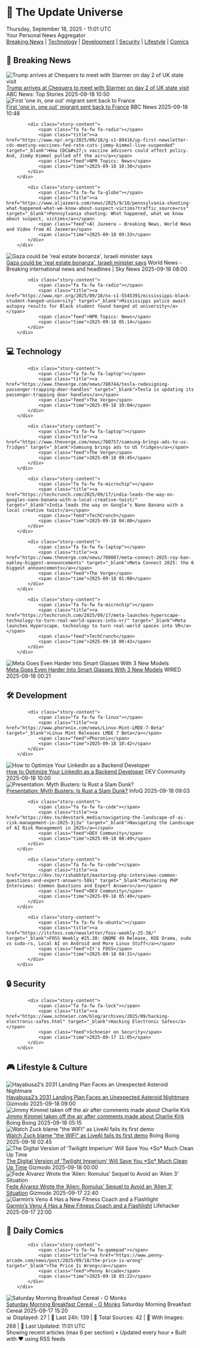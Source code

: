 <!-- Processing 54 RSS feeds at 2025-09-18 11:01:35 UTC -->
<!-- Processing: Poorly Drawn Lines -->
<!-- Processing: Cyanide & Happiness -->
<!-- Processing: Dinosaur Comics -->
<!-- Processing: CNN Top Stories -->
<!-- Processing: CNN Breaking News -->
<!-- Processing: BBC Breaking News -->
<!-- Processing: NPR News -->
<!-- Processing: Reuters World News -->
<!-- Processing: ABC News Breaking -->
<!-- Processing: NBC News Breaking -->
<!-- Processing: The Verge -->
<!-- Processing: Ars Technica -->
<!-- Processing: Slashdot -->
<!-- Processing: Hacker News -->
<!-- Processing: Phoronix Linux News -->
<!-- Processing: It's FOSS -->
<!-- Processing: Linux.com -->
<!-- Processing: GitHub Blog -->
<!-- Processing: GitLab Blog -->
<!-- Processing: DZone -->
<!-- Processing: Coding Horror -->
<!-- Processing: The Pragmatic Engineer -->
<!-- Processing: Lifehacker -->
<!-- Processing: Gizmodo -->
<!-- Processing: Boing Boing -->
<!-- Generated 6 new posts out of 25 feeds processed -->
<div class="newspaper-header">
    <h1 class="newspaper-title">📰 The Update Universe</h1>
    <div class="newspaper-date">Thursday, September 18, 2025 - 11:01 UTC</div>
    <div class="newspaper-subtitle">Your Personal News Aggregator</div>
</div>

<div class="newspaper-nav">
    <a href="#breaking">Breaking News</a> |
    <a href="#tech">Technology</a> |
    <a href="#dev">Development</a> |
    <a href="#security">Security</a> |
    <a href="#lifestyle">Lifestyle</a> |
    <a href="#webcomics">Comics</a>
</div>

<div class="news-section breaking-news" id="breaking">
<h2 class="section-header">🚨 Breaking News</h2>
<div class="stories-container">
<div class="story">
            <img src="https://s.abcnews.com/images/International/trump-starmer-chequers_1758192359096_hpMain_4x3t_384.jpg" alt="Trump arrives at Chequers to meet with Starmer on day 2 of UK state visit" class="story-image" loading="lazy" onerror="this.style.display='none'">
            <div class="story-content">
                <span class="fa fa-fw fa-tv"></span>
                <span class="title"><a href="https://abcnews.go.com/Politics/trump-leave-windsor-castle-meet-starmer-day-2/story?id=125692018" target="_blank">Trump arrives at Chequers to meet with Starmer on day 2 of UK state visit</a></span>
                <span class="feed">ABC News: Top Stories</span>
                <span class="time">2025-09-18 10:50</span>
            </div>
        </div>
<div class="story">
            <img src="https://ichef.bbci.co.uk/ace/standard/240/cpsprodpb/e7a9/live/e9aab620-947c-11f0-ad7d-63b0f51784c5.jpg" alt="First &#x27;one in, one out&#x27; migrant sent back to France" class="story-image" loading="lazy" onerror="this.style.display='none'">
            <div class="story-content">
                <span class="fa fa-fw fa-flag"></span>
                <span class="title"><a href="https://www.bbc.com/news/articles/ckg653r06jgo?at_medium=RSS&at_campaign=rss" target="_blank">First &#x27;one in, one out&#x27; migrant sent back to France</a></span>
                <span class="feed">BBC News</span>
                <span class="time">2025-09-18 10:48</span>
            </div>
        </div>
<div class="story">
            
            <div class="story-content">
                <span class="fa fa-fw fa-radio"></span>
                <span class="title"><a href="https://www.npr.org/2025/09/18/g-s1-89416/up-first-newsletter-cdc-meeting-vaccines-fed-rate-cuts-jimmy-kimmel-live-suspended" target="_blank">How CDC&#x27;s vaccine advisers could affect policy. And, Jimmy Kimmel pulled off the air</a></span>
                <span class="feed">NPR Topics: News</span>
                <span class="time">2025-09-18 10:38</span>
            </div>
        </div>
<div class="story">
            
            <div class="story-content">
                <span class="fa fa-fw fa-globe"></span>
                <span class="title"><a href="https://www.aljazeera.com/news/2025/9/18/pennsylvania-shooting-what-happened-what-we-know-about-suspect-victims?traffic_source=rss" target="_blank">Pennsylvania shooting: What happened, what we know about suspect, victims</a></span>
                <span class="feed">Al Jazeera – Breaking News, World News and Video from Al Jazeera</span>
                <span class="time">2025-09-18 09:33</span>
            </div>
        </div>
<div class="story">
            <img src="https://e3.365dm.com/25/08/1920x1080/skynews-west-bank-smotrich_6990709.jpg?20250918101552" alt="Gaza could be &#x27;real estate bonanza&#x27;, Israeli minister says" class="story-image" loading="lazy" onerror="this.style.display='none'">
            <div class="story-content">
                <span class="fa fa-fw fa-satellite"></span>
                <span class="title"><a href="https://news.sky.com/story/gaza-could-be-real-estate-bonanza-israeli-minister-bezalel-smotrich-says-13433205" target="_blank">Gaza could be &#x27;real estate bonanza&#x27;, Israeli minister says</a></span>
                <span class="feed">World News - Breaking international news and headlines | Sky News</span>
                <span class="time">2025-09-18 08:00</span>
            </div>
        </div>
<div class="story">
            
            <div class="story-content">
                <span class="fa fa-fw fa-radio"></span>
                <span class="title"><a href="https://www.npr.org/2025/09/18/nx-s1-5545391/mississippi-black-student-hanged-university" target="_blank">Mississippi police await autopsy results for Black student found hanged at university</a></span>
                <span class="feed">NPR Topics: News</span>
                <span class="time">2025-09-18 05:14</span>
            </div>
        </div>
</div>
</div>
<div class="news-section tech-news" id="tech">
<h2 class="section-header">💻 Technology</h2>
<div class="stories-container">
<div class="story">
            
            <div class="story-content">
                <span class="fa fa-fw fa-laptop"></span>
                <span class="title"><a href="https://www.theverge.com/news/780744/tesla-redesigning-passenger-trapping-door-handles" target="_blank">Tesla is updating its passenger-trapping door handles</a></span>
                <span class="feed">The Verge</span>
                <span class="time">2025-09-18 10:04</span>
            </div>
        </div>
<div class="story">
            
            <div class="story-content">
                <span class="fa fa-fw fa-laptop"></span>
                <span class="title"><a href="https://www.theverge.com/news/780757/samsung-brings-ads-to-us-fridges" target="_blank">Samsung brings ads to US fridges</a></span>
                <span class="feed">The Verge</span>
                <span class="time">2025-09-18 09:45</span>
            </div>
        </div>
<div class="story">
            
            <div class="story-content">
                <span class="fa fa-fw fa-microchip"></span>
                <span class="title"><a href="https://techcrunch.com/2025/09/17/india-leads-the-way-on-googles-nano-banana-with-a-local-creative-twist/" target="_blank">India leads the way on Google’s Nano Banana with a local creative twist</a></span>
                <span class="feed">TechCrunch</span>
                <span class="time">2025-09-18 04:00</span>
            </div>
        </div>
<div class="story">
            
            <div class="story-content">
                <span class="fa fa-fw fa-laptop"></span>
                <span class="title"><a href="https://www.theverge.com/news/780087/meta-connect-2025-ray-ban-oakley-biggest-announcements" target="_blank">Meta Connect 2025: the 6 biggest announcements</a></span>
                <span class="feed">The Verge</span>
                <span class="time">2025-09-18 01:00</span>
            </div>
        </div>
<div class="story">
            
            <div class="story-content">
                <span class="fa fa-fw fa-microchip"></span>
                <span class="title"><a href="https://techcrunch.com/2025/09/17/meta-launches-hyperscape-technology-to-turn-real-world-spaces-into-vr/" target="_blank">Meta launches Hyperscape, technology to turn real-world spaces into VR</a></span>
                <span class="feed">TechCrunch</span>
                <span class="time">2025-09-18 00:43</span>
            </div>
        </div>
<div class="story">
            <img src="https://media.wired.com/photos/68c970f0dd665c0fef6ece1e/master/pass/091625_Meta-Glasses-Launch.jpg" alt="Meta Goes Even Harder Into Smart Glasses With 3 New Models" class="story-image" loading="lazy" onerror="this.style.display='none'">
            <div class="story-content">
                <span class="fa fa-fw fa-bolt"></span>
                <span class="title"><a href="https://www.wired.com/story/meta-smart-glasses-ray-ban-display-ray-ban-gen-2-oakley-vanguard/" target="_blank">Meta Goes Even Harder Into Smart Glasses With 3 New Models</a></span>
                <span class="feed">WIRED</span>
                <span class="time">2025-09-18 00:21</span>
            </div>
        </div>
</div>
</div>
<div class="news-section dev-news" id="dev">
<h2 class="section-header">🛠️ Development</h2>
<div class="stories-container">
<div class="story">
            
            <div class="story-content">
                <span class="fa fa-fw fa-linux"></span>
                <span class="title"><a href="https://www.phoronix.com/news/Linux-Mint-LMDE-7-Beta" target="_blank">Linux Mint Releases LMDE 7 Beta</a></span>
                <span class="feed">Phoronix</span>
                <span class="time">2025-09-18 10:42</span>
            </div>
        </div>
<div class="story">
            <img src="https://media2.dev.to/dynamic/image/width=800%2Cheight=%2Cfit=scale-down%2Cgravity=auto%2Cformat=auto/https%3A%2F%2Fdev-to-uploads.s3.amazonaws.com%2Fuploads%2Farticles%2Fq2kojfsounc66oo8efu2.png" alt="How to Optimize Your LinkedIn as a Backend Developer" class="story-image" loading="lazy" onerror="this.style.display='none'">
            <div class="story-content">
                <span class="fa fa-fw fa-code"></span>
                <span class="title"><a href="https://dev.to/masteringbackend/how-to-optimize-your-linkedin-as-a-backend-developer-48cm" target="_blank">How to Optimize Your LinkedIn as a Backend Developer</a></span>
                <span class="feed">DEV Community</span>
                <span class="time">2025-09-18 10:00</span>
            </div>
        </div>
<div class="story">
            <img src="https://res.infoq.com/presentations/rust-lessons/en/mediumimage/ramya-krishnamoorthy-medium-1756891897399.jpg" alt="Presentation: Myth Busters: Is Rust a Slam Dunk?" class="story-image" loading="lazy" onerror="this.style.display='none'">
            <div class="story-content">
                <span class="fa fa-fw fa-info-circle"></span>
                <span class="title"><a href="https://www.infoq.com/presentations/rust-lessons/?utm_campaign=infoq_content&utm_source=infoq&utm_medium=feed&utm_term=global" target="_blank">Presentation: Myth Busters: Is Rust a Slam Dunk?</a></span>
                <span class="feed">InfoQ</span>
                <span class="time">2025-09-18 09:03</span>
            </div>
        </div>
<div class="story">
            
            <div class="story-content">
                <span class="fa fa-fw fa-code"></span>
                <span class="title"><a href="https://dev.to/devstark_media/navigating-the-landscape-of-ai-risk-management-in-2025-3j3a" target="_blank">Navigating the Landscape of AI Risk Management in 2025</a></span>
                <span class="feed">DEV Community</span>
                <span class="time">2025-09-18 08:49</span>
            </div>
        </div>
<div class="story">
            
            <div class="story-content">
                <span class="fa fa-fw fa-code"></span>
                <span class="title"><a href="https://dev.to/rishabhtpt/mastering-php-interviews-common-questions-and-expert-answers-58ki" target="_blank">Mastering PHP Interviews: Common Questions and Expert Answers</a></span>
                <span class="feed">DEV Community</span>
                <span class="time">2025-09-18 05:49</span>
            </div>
        </div>
<div class="story">
            
            <div class="story-content">
                <span class="fa fa-fw fa-ubuntu"></span>
                <span class="title"><a href="https://itsfoss.com/newsletter/foss-weekly-25-38/" target="_blank">FOSS Weekly #25.38: GNOME 49 Release, KDE Drama, sudo vs sudo-rs, Local AI on Android and More Linux Stuff</a></span>
                <span class="feed">It's FOSS</span>
                <span class="time">2025-09-18 04:31</span>
            </div>
        </div>
</div>
</div>
<div class="news-section security-news" id="security">
<h2 class="section-header">🔒 Security</h2>
<div class="stories-container">
<div class="story">
            
            <div class="story-content">
                <span class="fa fa-fw fa-lock"></span>
                <span class="title"><a href="https://www.schneier.com/blog/archives/2025/09/hacking-electronic-safes.html" target="_blank">Hacking Electronic Safes</a></span>
                <span class="feed">Schneier on Security</span>
                <span class="time">2025-09-17 11:05</span>
            </div>
        </div>
</div>
</div>
<div class="news-section lifestyle-news" id="lifestyle">
<h2 class="section-header">🎮 Lifestyle & Culture</h2>
<div class="stories-container">
<div class="story">
            <img src="https://gizmodo.com/app/uploads/2025/09/hayabusa2-touchdown.jpg" alt="Hayabusa2’s 2031 Landing Plan Faces an Unexpected Asteroid Nightmare" class="story-image" loading="lazy" onerror="this.style.display='none'">
            <div class="story-content">
                <span class="fa fa-fw fa-computer"></span>
                <span class="title"><a href="https://gizmodo.com/hayabusa2s-2031-landing-plan-faces-an-unexpected-asteroid-nightmare-2000660086" target="_blank">Hayabusa2’s 2031 Landing Plan Faces an Unexpected Asteroid Nightmare</a></span>
                <span class="feed">Gizmodo</span>
                <span class="time">2025-09-18 09:00</span>
            </div>
        </div>
<div class="story">
            <img src="https://i0.wp.com/boingboing.net/wp-content/uploads/2025/09/Kimmel.jpg?fit=1080%2C612&amp;quality=60&amp;ssl=1" alt="Jimmy Kimmel taken off the air after comments made about Charlie Kirk" class="story-image" loading="lazy" onerror="this.style.display='none'">
            <div class="story-content">
                <span class="fa fa-fw fa-arrow-right"></span>
                <span class="title"><a href="https://boingboing.net/2025/09/17/jimmy-kimmel-taken-off-the-air-after-comments-made-about-charlie-kirk.html" target="_blank">Jimmy Kimmel taken off the air after comments made about Charlie Kirk</a></span>
                <span class="feed">Boing Boing</span>
                <span class="time">2025-09-18 05:15</span>
            </div>
        </div>
<div class="story">
            <img src="https://i0.wp.com/boingboing.net/wp-content/uploads/2022/06/metashrug.jpg?fit=1500%2C1000&amp;quality=60&amp;ssl=1" alt="Watch Zuck blame &quot;the WIFI&quot; as LiveAI fails its first demo" class="story-image" loading="lazy" onerror="this.style.display='none'">
            <div class="story-content">
                <span class="fa fa-fw fa-arrow-right"></span>
                <span class="title"><a href="https://boingboing.net/2025/09/17/watch-zuck-blame-the-wifi-as-liveai-fails-its-first-demo.html" target="_blank">Watch Zuck blame &quot;the WIFI&quot; as LiveAI fails its first demo</a></span>
                <span class="feed">Boing Boing</span>
                <span class="time">2025-09-18 02:45</span>
            </div>
        </div>
<div class="story">
            <img src="https://gizmodo.com/app/uploads/2025/09/twilight-imperium-digital.jpg" alt="The Digital Version of ‘Twilight Imperium’ Will Save You *So* Much Clean Up Time" class="story-image" loading="lazy" onerror="this.style.display='none'">
            <div class="story-content">
                <span class="fa fa-fw fa-computer"></span>
                <span class="title"><a href="https://gizmodo.com/twilight-imperium-digital-game-release-date-steam-2000660383" target="_blank">The Digital Version of ‘Twilight Imperium’ Will Save You *So* Much Clean Up Time</a></span>
                <span class="feed">Gizmodo</span>
                <span class="time">2025-09-18 00:00</span>
            </div>
        </div>
<div class="story">
            <img src="https://gizmodo.com/app/uploads/2025/09/alienromulus.jpg" alt="Fede Álvarez Wrote the ‘Alien: Romulus’ Sequel to Avoid an ‘Alien 3’ Situation" class="story-image" loading="lazy" onerror="this.style.display='none'">
            <div class="story-content">
                <span class="fa fa-fw fa-computer"></span>
                <span class="title"><a href="https://gizmodo.com/alien-romulus-sequel-fede-alvarez-alien-3-2000660375" target="_blank">Fede Álvarez Wrote the ‘Alien: Romulus’ Sequel to Avoid an ‘Alien 3’ Situation</a></span>
                <span class="feed">Gizmodo</span>
                <span class="time">2025-09-17 22:40</span>
            </div>
        </div>
<div class="story">
            <img src="https://lifehacker.com/imagery/articles/01K5CPEZWZPJS0BQTJWDREQXGG/hero-image.png" alt="Garmin’s Venu 4 Has a New Fitness Coach and a Flashlight" class="story-image" loading="lazy" onerror="this.style.display='none'">
            <div class="story-content">
                <span class="fa fa-fw fa-life-ring"></span>
                <span class="title"><a href="https://lifehacker.com/health/garmin-new-venu-4-watch?utm_medium=RSS" target="_blank">Garmin’s Venu 4 Has a New Fitness Coach and a Flashlight</a></span>
                <span class="feed">Lifehacker</span>
                <span class="time">2025-09-17 22:00</span>
            </div>
        </div>
</div>
</div>
<div class="news-section webcomics-section" id="webcomics">
<h2 class="section-header">🎨 Daily Comics</h2>
<div class="stories-container">
<div class="story">
            
            <div class="story-content">
                <span class="fa fa-fw fa-gamepad"></span>
                <span class="title"><a href="https://www.penny-arcade.com/news/post/2025/09/18/the-price-is-wrong" target="_blank">The Price Is Wrong</a></span>
                <span class="feed">Penny Arcade</span>
                <span class="time">2025-09-18 03:22</span>
            </div>
        </div>
<div class="story">
            <img src="https://www.smbc-comics.com/comics/1757980876-20250917.png" alt="Saturday Morning Breakfast Cereal - O Monks" class="story-image" loading="lazy" onerror="this.style.display='none'">
            <div class="story-content">
                <span class="fa fa-fw fa-smile"></span>
                <span class="title"><a href="https://www.smbc-comics.com/comic/o-monks" target="_blank">Saturday Morning Breakfast Cereal - O Monks</a></span>
                <span class="feed">Saturday Morning Breakfast Cereal</span>
                <span class="time">2025-09-17 15:20</span>
            </div>
        </div>
</div>
</div>

<div class="newspaper-footer">
    <div class="stats">
        📊 Displayed: 27 | 📅 Last 24h: 139 | 📡 Total Sources: 42 | 📸 With Images: 268 |
        🔄 Last Updated: 11:01 UTC
    </div>
    <div class="footer-note">
        Showing recent articles (max 6 per section) • Updated every hour • Built with ❤️ using RSS feeds
    </div>
</div>
